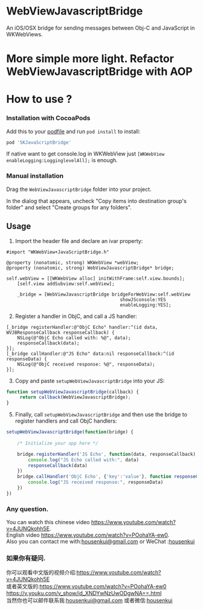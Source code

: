 WebViewJavascriptBridge
=======================

An iOS/OSX bridge for sending messages between Obj-C and JavaScript in WKWebViews.

More simple more light.  Refactor WebViewJavascriptBridge with AOP
==========================

How to use ?
==========================

### Installation with CocoaPods
Add this to your [podfile](https://guides.cocoapods.org/using/getting-started.html) and run `pod install` to install:

```ruby
pod 'SKJavaScriptBridge'
```
If native want to get console.log in WKWebView just  ```[WKWebView enableLogging:LogginglevelAll];``` is enough.

### Manual installation
Drag the `WebViewJavascriptBridge` folder into your project.

In the dialog that appears, uncheck "Copy items into destination group's folder" and select "Create groups for any folders".

Usage
-----
1) Import the header file and declare an ivar property:

```objc
#import "WKWebView+JavaScriptBridge.h"
```
```objc
@property (nonatomic, strong) WKWebView *webView;
@property (nonatomic, strong) WebViewJavascriptBridge* bridge;
```

```objc
self.webView = [[WKWebView alloc] initWithFrame:self.view.bounds];
    [self.view addSubview:self.webView];
    
    _bridge = [WebViewJavascriptBridge bridgeForWebView:self.webView
                                          showJSconsole:YES
                                          enableLogging:YES];
```

2) Register a handler in ObjC, and call a JS handler:

```objc
[_bridge registerHandler:@"ObjC Echo" handler:^(id data, WVJBResponseCallback responseCallback) {
	NSLog(@"ObjC Echo called with: %@", data);
	responseCallback(data);
}];
[_bridge callHandler:@"JS Echo" data:nil responseCallback:^(id responseData) {
	NSLog(@"ObjC received response: %@", responseData);
}];
```
3) Copy and paste `setupWebViewJavascriptBridge` into your JS:
	
```javascript
function setupWebViewJavascriptBridge(callback) {
	 return callback(WebViewJavascriptBridge); 
}
```
5) Finally, call `setupWebViewJavascriptBridge` and then use the bridge to register handlers and call ObjC handlers:

```javascript
setupWebViewJavascriptBridge(function(bridge) {
	
	/* Initialize your app here */

	bridge.registerHandler('JS Echo', function(data, responseCallback) {
		console.log("JS Echo called with:", data)
		responseCallback(data)
	})
	bridge.callHandler('ObjC Echo', {'key':'value'}, function responseCallback(responseData) {
		console.log("JS received response:", responseData)
	})
})
```
### Any question.
You can watch this chinese video https://www.youtube.com/watch?v=4JUNQkohh5E.  
English video https://www.youtube.com/watch?v=POohaYA-ew0.  
Also you can contact me with:housenkui@gmail.com or WeChat :[housenkui](https://github.com/housenkui/)
### 如果你有疑问.
你可以观看中文版的视频介绍:https://www.youtube.com/watch?v=4JUNQkohh5E  
或者英文版的:https://www.youtube.com/watch?v=POohaYA-ew0      https://v.youku.com/v_show/id_XNDYwNzUwODgwNA==.html  
当然你也可以邮件联系我:housenkui@gmail.com 或者微信:[housenkui](https://github.com/housenkui/)
